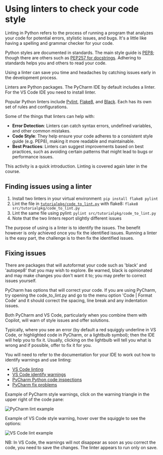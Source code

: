 # Using linters to check your code style

Linting in Python refers to the process of running a program that analyzes your code for potential errors, stylistic
issues, and bugs. It's a little like having a spelling and grammar checker for your code.

Python styles are documented in standards. The main style guide is [PEP8](https://peps.python.org/pep-0008/); though
there are others such as [PEP257 for docstrings](https://peps.python.org/pep-0257/). Adhering to standards helps you and
others to read your code.

Using a linter can save you time and headaches by catching issues early in the development process.

Linters are Python packages. The PyCharm IDE by default includes a linter. For the VS Code IDE you need to install
linter.

Popular Python linters include [Pylint](https://pypi.org/project/pylint/), [Flake8](https://pypi.org/project/flake8/), and [Black](https://black.readthedocs.io/en/stable/). Each has its
own set of rules and configurations.

Some of the things that linters can help with:

- **Error Detection**: Linters can catch syntax errors, undefined variables, and other common mistakes.
- **Code Style**: They help ensure your code adheres to a consistent style guide (e.g. PEP8), making it more readable
  and maintainable.
- **Best Practices**: Linters can suggest improvements based on best practices, such as avoiding certain patterns that
  might lead to bugs or performance issues.

This activity is a quick introduction. Linting is covered again later in the course.

## Finding issues using a linter

1. Install two linters in your virtual environment: `pip install flake8 pylint`
2. Lint the file in [`tutorialpkg/code_to_lint.py`](../../src/tutorialpkg/sample_code/code_to_lint.py) with flake8:
   `flake8 src/tutorialpkg/code_to_lint.py`
3. Lint the same file using pylint: `pylint src/tutorialpkg/code_to_lint.py`
4. Note that the two linters report slightly different issues

The purpose of using is a linter is to identify the issues. The benefit however is only achieved once you fix the
identified issues. Running a linter is the easy part, the challenge is to then fix the identified issues.

## Fixing issues

There are packages that will autoformat your code such as 'black' and 'autopep8' that you
may wish to explore. Be warned, black is opinionated and may make changes you don't want it to; you may prefer to
correct issues yourself.

PyCharm has options that will correct your code. If you are using PyCharm, try opening the code_to_lint.py and go to the
menu option 'Code | Format Code' and it should correct the spacing, line break and any indentation issues.

Both PyCharm and VS Code, particularly when you combine them with Copilot, will warn of style issues and offer
solutions.

Typically, where you see an error (by default a red squiggly underline in VS Code, or highlighted code in PyCharm, or a
lightbulb symbol); then the IDE will help you to fix it. Usually, clicking on the lightbulb will tell you what is wrong
and if possible, offer to fix it for you.

You will need to refer to the documentation for your IDE to work out how to identify warnings and use linting:

- [VS Code linting](https://code.visualstudio.com/docs/python/linting)
- [VS Code identify warnings](https://code.visualstudio.com/Docs/editor/editingevolved#_errors-warnings)
- [PyCharm Python code inspections](https://www.jetbrains.com/help/pycharm/running-inspections.html)
- [PyCharm fix problems](https://www.jetbrains.com/help/pycharm/resolving-problems.html)

Example of PyCharm style warnings, click on the warning triangle in the upper right of the code pane:

![PyCharm lint example](../img/pycharm-lint.png)

Example of VS Code style warning, hover over the squiggle to see the options:

![VS Code lint example](../img/vsc-lint.png)

NB: In VS Code, the warnings will not disappear as soon as you correct the code, you need to save the changes. The
linter appears to run only on save.


